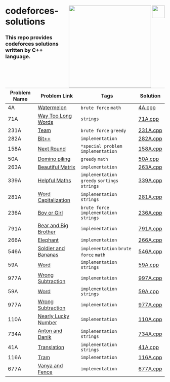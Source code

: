 <div>
<p><img align="right" src="https://upload.wikimedia.org/wikipedia/commons/1/18/ISO_C%2B%2B_Logo.svg" width="40" /></a></p>
  <p><a href="https://codeforces.com/"><img align="right" src="https://upload.wikimedia.org/wikipedia/commons/b/b1/Codeforces_logo.svg" width="260" /></a></p>
<div align=left>
<h1>
  codeforces-solutions 
</h1>
  <h3>
    This repo provides codeforces solutions written by C++ language.
  </h3>
<div>
<br>
<br>
</div>



| Problem Name | Problem Link | Tags | Solution |
| ----------- | ------------ | --------------| -------- |
|4A	|[Watermelon](https://codeforces.com/problemset/problem/4/A)| `brute force` `math` | [4A.cpp](./4A.cpp)|
|71A | [Way Too Long Words](https://codeforces.com/problemset/problem/71/A)|  `strings`  |[71A.cpp](./71A.cpp)|
|231A | [Team](https://codeforces.com/problemset/problem/231/A)|  `brute force` `greedy`  |[231A.cpp](./231A.cpp)|
|282A | [Bit++](https://codeforces.com/problemset/problem/282/A)|  `implementation`  |[282A.cpp](./282A.cpp)|
|158A | [Next Round](https://codeforces.com/problemset/problem/158/A)|  `*special problem` `implementation`  |[158A.cpp](./158A.cpp)|
|50A | [Domino piling](https://codeforces.com/problemset/problem/50/A)|  `greedy` `math`  |[50A.cpp](./50A.cpp)|
|263A | [Beautiful Matrix](https://codeforces.com/problemset/problem/263/A)|  `implementation`  |[263A.cpp](./263A.cpp)|
|339A | [Helpful Maths](https://codeforces.com/problemset/problem/339/A)|  `implementation` `greedy` `sortings` `strings`|[339A.cpp](./339A.cpp)|
|281A | [Word Capitalization](https://codeforces.com/problemset/problem/281/A)|  `implementation` `strings`  |[281A.cpp](./281A.cpp)|
|236A | [Boy or Girl](https://codeforces.com/problemset/problem/236/A)| `brute force` `implementation` `strings`  |[236A.cpp](./236A.cpp)|
|791A | [Bear and Big Brother](https://codeforces.com/problemset/problem/791/A)| `implementation` |[791A.cpp](./791A.cpp)|
|266A | [Elephant](https://codeforces.com/problemset/problem/266/A)| `implementation` |[266A.cpp](./266A.cpp)|
|546A | [Soldier and Bananas](https://codeforces.com/problemset/problem/546/A)| `implementation` `brute force` `math` |[546A.cpp](./546A.cpp)|
|59A | [Word](https://codeforces.com/problemset/problem/59/A)| `implementation` `strings`|[59A.cpp](./59A.cpp)|
|977A | [Wrong Subtraction](https://codeforces.com/problemset/problem/997/A)| `implementation` |[997A.cpp](./997A.cpp)|
|59A | [Word](https://codeforces.com/problemset/problem/59/A)| `implementation` `strings`|[59A.cpp](./59A.cpp)|
|977A | [Wrong Subtraction](https://codeforces.com/problemset/problem/977/A)| `implementation` |[977A.cpp](./977A.cpp)|
|110A | [Nearly Lucky Number](https://codeforces.com/problemset/problem/110/A)| `implementation` |[110A.cpp](./110A.cpp)|
|734A | [Anton and Danik](https://codeforces.com/problemset/problem/734/A)| `implementation` `strings`|[734A.cpp](./734A.cpp)|
|41A | [Translation](https://codeforces.com/problemset/problem/41/A)| `implementation` `strings`|[41A.cpp](./41A.cpp)|
|116A | [Tram](https://codeforces.com/problemset/problem/116/A)| `implementation` |[116A.cpp](./116A.cpp)|
|677A | [Vanya and Fence](https://codeforces.com/problemset/problem/677/A)| `implementation` |[677A.cpp](./677A.cpp)|




